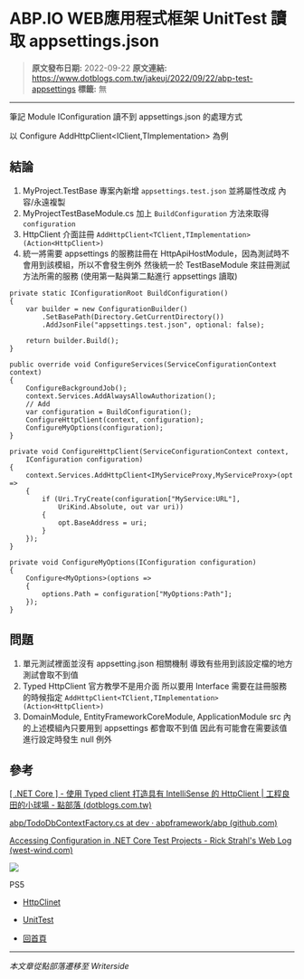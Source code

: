 # ABP.IO WEB應用程式框架 UnitTest 讀取 appsettings.json

> **原文發布日期:** 2022-09-22
> **原文連結:** https://www.dotblogs.com.tw/jakeuj/2022/09/22/abp-test-appsettings
> **標籤:** 無

---

筆記 Module IConfiguration 讀不到 appsettings.json 的處理方式

以 Configure AddHttpClient<IClient,TImplementation> 為例

## 結論

1. MyProject.TestBase 專案內新增 `appsettings.test.json` 並將屬性改成 內容/永遠複製
2. MyProjectTestBaseModule.cs 加上 `BuildConfiguration` 方法來取得 `configuration`
3. HttpClient 介面註冊 `AddHttpClient<TClient,TImplementation>(Action<HttpClient>)`
4. 統一將需要 appsettings 的服務註冊在 HttpApiHostModule，因為測試時不會用到該模組，所以不會發生例外
   然後統一於 TestBaseModule 來註冊測試方法所需的服務 (使用第一點與第二點進行 appsettings 讀取)

```
private static IConfigurationRoot BuildConfiguration()
{
    var builder = new ConfigurationBuilder()
        .SetBasePath(Directory.GetCurrentDirectory())
        .AddJsonFile("appsettings.test.json", optional: false);

    return builder.Build();
}

public override void ConfigureServices(ServiceConfigurationContext context)
{
    ConfigureBackgroundJob();
    context.Services.AddAlwaysAllowAuthorization();
    // Add
    var configuration = BuildConfiguration();
    ConfigureHttpClient(context, configuration);
    ConfigureMyOptions(configuration);
}

private void ConfigureHttpClient(ServiceConfigurationContext context,
    IConfiguration configuration)
{
    context.Services.AddHttpClient<IMyServiceProxy,MyServiceProxy>(opt =>
    {
        if (Uri.TryCreate(configuration["MyService:URL"],
            UriKind.Absolute, out var uri))
        {
            opt.BaseAddress = uri;
        }
    });
}

private void ConfigureMyOptions(IConfiguration configuration)
{
    Configure<MyOptions>(options =>
    {
        options.Path = configuration["MyOptions:Path"];
    });
}
```

## 問題

1. 單元測試裡面並沒有 appsetting.json 相關機制
   導致有些用到該設定檔的地方測試會取不到值
2. Typed HttpClient 官方教學不是用介面
   所以要用 Interface 需要在註冊服務的時候指定
   `AddHttpClient<TClient,TImplementation>(Action<HttpClient>)`
3. DomainModule, EntityFrameworkCoreModule, ApplicationModule
   src 內的上述模組內只要用到 appsettings 都會取不到值
   因此有可能會在需要該值進行設定時發生 null 例外

## 參考

[[ .NET Core ] - 使用 Typed client 打造具有 IntelliSense 的 HttpClient | 工程良田的小球場 - 點部落 (dotblogs.com.tw)](https://dotblogs.com.tw/armycoding/2021/03/21/net-core-typed-http-client)

[abp/TodoDbContextFactory.cs at dev · abpframework/abp (github.com)](https://github.com/abpframework/abp/blob/dev/test/DistEvents/DistDemoApp.EfCoreRabbitMq/TodoDbContextFactory.cs)

[Accessing Configuration in .NET Core Test Projects - Rick Strahl's Web Log (west-wind.com)](https://weblog.west-wind.com/posts/2018/Feb/18/Accessing-Configuration-in-NET-Core-Test-Projects)

![](https://card.psnprofiles.com/1/jakeuj.png)

PS5

* [HttpClinet](/jakeuj/Tags?qq=HttpClinet)
* [UnitTest](/jakeuj/Tags?qq=UnitTest)

* [回首頁](/jakeuj)

---

*本文章從點部落遷移至 Writerside*
